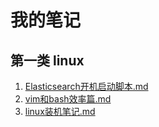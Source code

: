 # 我的笔记

## 第一类 linux
1. [Elasticsearch开机启动脚本.md][1.01]
2. [vim和bash效率篇.md][1.02]
3. [linux装机笔记.md][1.03]



[1.01]: https://github.com/MelodyWen/my-note/blob/master/Linux/01.%20Elasticsearch%E5%BC%80%E6%9C%BA%E5%90%AF%E5%8A%A8%E8%84%9A%E6%9C%AC.md
[1.02]: https://github.com/MelodyWen/my-note/blob/master/Linux/02.%20vim%E5%92%8Cbash%E6%95%88%E7%8E%87%E7%AF%87.md
[1.03]: https://github.com/MelodyWen/my-note/blob/master/Linux/03.%20linux%E8%A3%85%E6%9C%BA%E7%AC%94%E8%AE%B0.md

